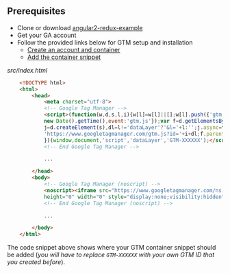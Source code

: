## Prerequisites
+ Clone or download [angular2-redux-example](https://github.com/rangle/angular2-redux-example)
+ Get your GA account
+ Follow the provided links below for GTM setup and installation
    + [Create an account and container](https://support.google.com/tagmanager/answer/6103696?hl=en&ref_topic=3441530#CreatingAnAccount)
    + [Add the container snippet](https://developers.google.com/tag-manager/quickstart)

_src/index.html_
```html
    <!DOCTYPE html>
    <html>
        <head>
            <meta charset="utf-8">
            <!-- Google Tag Manager -->
            <script>(function(w,d,s,l,i){w[l]=w[l]||[];w[l].push({'gtm.start':
            new Date().getTime(),event:'gtm.js'});var f=d.getElementsByTagName(s)[0],
            j=d.createElement(s),dl=l!='dataLayer'?'&l='+l:'';j.async=true;j.src=
            'https://www.googletagmanager.com/gtm.js?id='+i+dl;f.parentNode.insertBefore(j,f);
            })(window,document,'script','dataLayer','GTM-XXXXXX');</script>
            <!-- End Google Tag Manager -->

            ...

        </head>
        <body>
            <!-- Google Tag Manager (noscript) -->
            <noscript><iframe src="https://www.googletagmanager.com/ns.html?id=GTM-XXXXXX"
            height="0" width="0" style="display:none;visibility:hidden"></iframe></noscript>
            <!-- End Google Tag Manager (noscript) -->

            ...

        </body>
    </html>
```

The code snippet above shows where your GTM container snippet should be added (_you will have to replace `GTM-XXXXXX` with your own GTM ID that you created before_).
